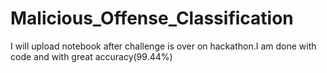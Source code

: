 # Malicious_Offense_Classification

I will upload notebook after challenge is over on hackathon.I am done with code and with great accuracy(99.44%)
